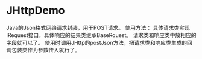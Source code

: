 # JHttpDemo
Java的Json格式网络请求封装，用于POST请求。
使用方法：
具体请求类实现IRequest接口，具体响应的结果类继承BaseRquest。
请求类和响应类中放相应的字段就可以了。
使用时调用JHttp的postJson方法，把请求类和响应类生成的回调包装类作为参数传入就行了。
